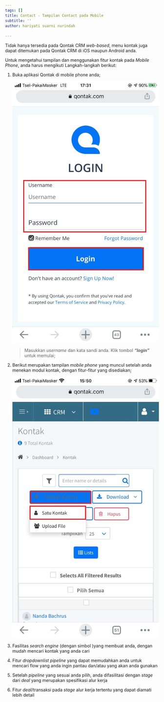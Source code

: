 ```yaml
---
tags: []
title: Contact - Tampilan Contact pada Mobile
subtitle: ''
author: hariyati suarni nurindah

---
```

Tidak hanya tersedia pada Qontak CRM _web-based_, menu kontak juga dapat ditemukan pada Qontak CRM di iOS maupun Android anda.

Untuk mengetahui tampilan dan menggunakan fitur kontak pada _Mobile Phone_, anda harus mengikuti Langkah-langkah berikut:

1. Buka aplikasi Qontak di mobile phone anda;

   ![](/uploads/whatsapp-image-2021-09-01-at-17-38-09.jpeg)

   > Masukkan _username_ dan kata sandi anda. Klik tombol **_“login”_** untuk memulai;
2. Berikut merupakan tampilan _mobile phone_ yang muncul setelah anda menekan modul kontak, dengan fitur-fitur yang disediakan;

   ![](/uploads/tambahkontak3.jpeg)
3. Fasilitas _search engine_ (dengan simbol )yang membuat anda, dengan mudah mencari kontak yang anda cari
4. Fitur _dropdownlist pipeline_ yang dapat memudahkan anda untuk mencari flow yang anda ingin pantau dan/atau yang akan anda gunakan
5. Setelah _pipeline_ yang sesuai anda pilih, anda difasilitasi dengan _stage_ dari _deal_ yang merupakan spesifikasi alur kerja
6. Fitur _deal_/transaksi pada _stage_ alur kerja tertentu yang dapat diamati lebih detail